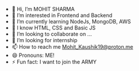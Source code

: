 - 👋 Hi, I’m MOHIT SHARMA
- 👀 I’m interested in Frontend and Backend
- 🌱 I’m currently learning NodeJs, MongoDB, AWS
- 🧠 I know HTML, CSS and Basic JS
- 💞️ I’m looking to collaborate on ...
- 💞️ I’m looking for internship
- 📫 How to reach me Mohit_Kaushik19@proton.me
- 😄 Pronouns: ME!
- ⚡ Fun fact: I want to join the ARMY

<!---
OMOHITO/OMOHITO is a ✨ special ✨ repository because its `README.md` (this file) appears on your GitHub profile.
You can click the Preview link to take a look at your changes.
--->
